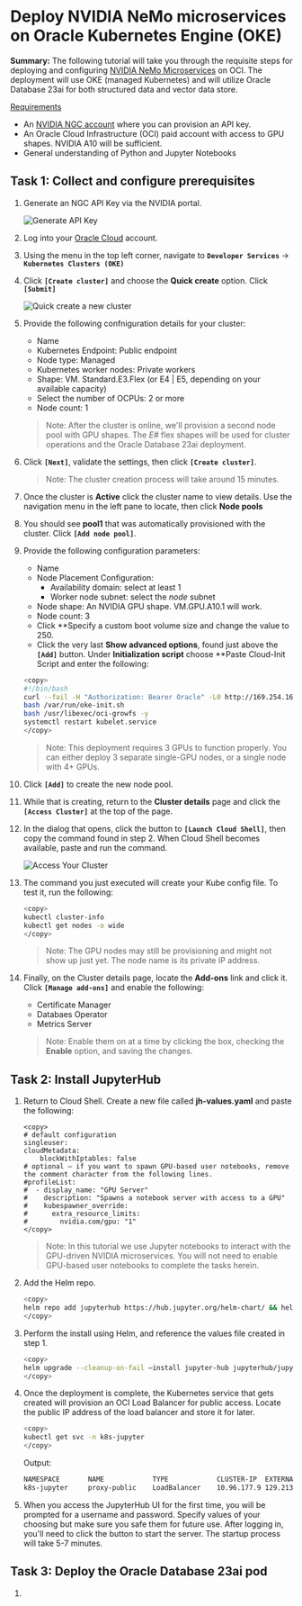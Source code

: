 # Deploy NVIDIA NeMo microservices on Oracle Kubernetes Engine (OKE)

**Summary:** The following tutorial will take you through the requisite steps for deploying and configuring [NVIDIA NeMo Microservices](https://www.nvidia.com/en-us/ai-data-science/products/nemo/) on OCI. The deployment will use OKE (managed Kubernetes) and will utilize Oracle Database 23ai for both structured data and vector data store.

<u>Requirements</u>

* An [NVIDIA NGC account](https://org.ngc.nvidia.com/setup/personal-keys) where you can provision an API key.
* An Oracle Cloud Infrastructure (OCI) paid account with access to GPU shapes. NVIDIA A10 will be sufficient.
* General understanding of Python and Jupyter Notebooks

## Task 1: Collect and configure prerequisites

1. Generate an NGC API Key via the NVIDIA portal.

    ![Generate API Key](images/generate-ngc-api-key.png)

2. Log into your [Oracle Cloud](https://cloud.oracle.com) account.

3. Using the menu in the top left corner, navigate to **`Developer Services`** -> **`Kubernetes Clusters (OKE)`**

4. Click **`[Create cluster]`** and choose the **Quick create** option. Click **`[Submit]`**

    ![Quick create a new cluster](images/create-oke-cluster.png)

5. Provide the following confniguration details for your cluster:

    * Name
    * Kubernetes Endpoint: Public endpoint
    * Node type: Managed
    * Kubernetes worker nodes: Private workers
    * Shape: VM. Standard.E3.Flex (or E4 | E5, depending on your available capacity)
    * Select the number of OCPUs: 2 or more
    * Node count: 1

    >Note: After the cluster is online, we'll provision a second node pool with GPU shapes. The *E#* flex shapes will be used for cluster operations and the Oracle Database 23ai deployment.

6. Click **`[Next]`**, validate the settings, then click **`[Create cluster]`**.

    >Note: The cluster creation process will take around 15 minutes.

7. Once the cluster is **Active** click the cluster name to view details. Use the navigation menu in the left pane to locate, then click **Node pools**

8. You should see **pool1** that was automatically provisioned with the cluster. Click **`[Add node pool]`**.

9. Provide the following configuration parameters:

    * Name
    * Node Placement Configuration:
        * Availability domain: select at least 1
        * Worker node subnet: select the *node* subnet
    * Node shape: An NVIDIA GPU shape. VM.GPU.A10.1 will work.
    * Node count: 3
    * Click **Specify a custom boot volume size and change the value to 250.
    * Click the very last **Show advanced options**, found just above the **`[Add]`** button. Under **Initialization script** choose **Paste Cloud-Init Script and enter the following:

    ```bash
    <copy>
    #!/bin/bash
    curl --fail -H "Authorization: Bearer Oracle" -L0 http://169.254.169.254/opc/v2/instance/metadata/oke_init_script | base64 --decode >/var/run/oke-init.sh
    bash /var/run/oke-init.sh
    bash /usr/libexec/oci-growfs -y
    systemctl restart kubelet.service
    </copy>
    ```

    >Note: This deployment requires 3 GPUs to function properly. You can either deploy 3 separate single-GPU nodes, or a single node with 4+ GPUs.

10. Click **`[Add]`** to create the new node pool.

11. While that is creating, return to the **Cluster details** page and click the **`[Access Cluster]`** at the top of the page.

12. In the dialog that opens, click the button to **`[Launch Cloud Shell]`**, then copy the command found in step 2. When Cloud Shell becomes available, paste and run the command.

    ![Access Your Cluster](images/access-cluster.png)

13. The command you just executed will create your Kube config file. To test it, run the following: 

    ```bash
    <copy>
    kubectl cluster-info
    kubectl get nodes -o wide
    </copy>
    ```

    >Note: The GPU nodes may still be provisioning and might not show up just yet. The node name is its private IP address. 

14. Finally, on the Cluster details page, locate the **Add-ons** link and click it. Click **`[Manage add-ons]`** and enable the following:

    * Certificate Manager
    * Databaes Operator
    * Metrics Server

    >Note: Enable them on at a time by clicking the box, checking the **Enable** option, and saving the changes.


## Task 2: Install JupyterHub

1. Return to Cloud Shell. Create a new file called **jh-values.yaml** and paste the following:

    ```
    <copy>
    # default configuration
    singleuser:
    cloudMetadata:
        blockWithIptables: false
    # optional – if you want to spawn GPU-based user notebooks, remove the comment character from the following lines.
    #profileList:
    #  - display_name: "GPU Server"
    #    description: "Spawns a notebook server with access to a GPU"
    #    kubespawner_override:
    #      extra_resource_limits:
    #        nvidia.com/gpu: "1"
    </copy>
    ```

    >Note: In this tutorial we use Jupyter notebooks to interact with the GPU-driven NVIDIA microservices. You will not need to enable GPU-based user notebooks to complete the tasks herein.

2. Add the Helm repo.

    ```bash
    <copy>
    helm repo add jupyterhub https://hub.jupyter.org/helm-chart/ && helm repo update
    </copy>
    ```

3. Perform the install using Helm, and reference the values file created in step 1.

    ```bash
    <copy>
    helm upgrade --cleanup-on-fail –install jupyter-hub jupyterhub/jupyterhub --namespace k8s-jupyter --create-namespace --values jh-values.yaml
    </copy>
    ```

4. Once the deployment is complete, the Kubernetes service that gets created will provision an OCI Load Balancer for public access. Locate the public IP address of the load balancer and store it for later.

    ```bash
    <copy>
    kubectl get svc -n k8s-jupyter
    </copy>
    ```

    Output:
    ```bash
    NAMESPACE		NAME		    TYPE		    CLUSTER-IP	EXTERNAL-IP	    PORT(S)
    k8s-jupyter		proxy-public	LoadBalancer	10.96.177.9	129.213.1.77    80:30141/TCP
    ```

5. When you access the JupyterHub UI for the first time, you will be prompted for a username and password. Specify values of your choosing but make sure you safe them for future use. After logging in, you'll need to click the button to start the server. The startup process will take 5-7 minutes.

## Task 3: Deploy the Oracle Database 23ai pod

1. 




